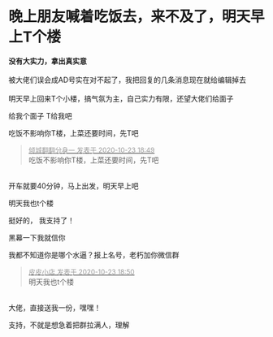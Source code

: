 # 晚上朋友喊着吃饭去，来不及了，明天早上T个楼


<strong>没有大实力，拿出真实意</strong><br />
<br />
被大佬们误会成AD号实在对不起了，我把回复的几条消息现在就给编辑掉去<br />
<br />
明天早上回来T个小楼，搞气氛为主，自己实力有限，还望大佬们给面子

给我个面子 T给我吧

吃饭不影响你T楼，上菜还要时间，先T吧

<div class="quote"><blockquote><font size="2"><a href="https://www.hostloc.com/forum.php?mod=redirect&amp;goto=findpost&amp;pid=9342541&amp;ptid=757714" target="_blank"><font color="#999999">倾城翻翻分身一 发表于 2020-10-23 18:49</font></a></font><br />
吃饭不影响你T楼，上菜还要时间，先T吧</blockquote></div><br />
开车就要40分钟，马上出发，明天早上吧<img src="static/image/smiley/default/lol.gif" smilieid="12" border="0" alt="" />

明天我也t个楼<img id="aimg_z9lyN" onclick="zoom(this, this.src, 0, 0, 0)" class="zoom" src="https://cdn.jsdelivr.net/gh/hishis/forum-master/public/images/patch.gif" onmouseover="img_onmouseoverfunc(this)" onload="thumbImg(this)" border="0" alt="" />

挺好的， 我支持了！

黑幕一下我就信你

我都不知道你是哪个水逼？报上名号，老朽加你微信群

<div class="quote"><blockquote><font size="2"><a href="https://www.hostloc.com/forum.php?mod=redirect&amp;goto=findpost&amp;pid=9342550&amp;ptid=757714" target="_blank"><font color="#999999">皮皮小店 发表于 2020-10-23 18:50</font></a></font><br />
明天我也t个楼</blockquote></div><br />
大佬，直接送我一份，嘿嘿！

支持，不就是想急着把群拉满人，理解
